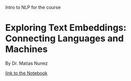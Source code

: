 
Intro to NLP for the course 
# Exploring Text Embeddings: Connecting Languages and Machines

By Dr.  Matias Nunez

[link to the Notebook](https://colab.research.google.com/drive/1pb7tQ9_NsMaOGM6Fm41fPkiPStsruV4u?usp=sharing)
